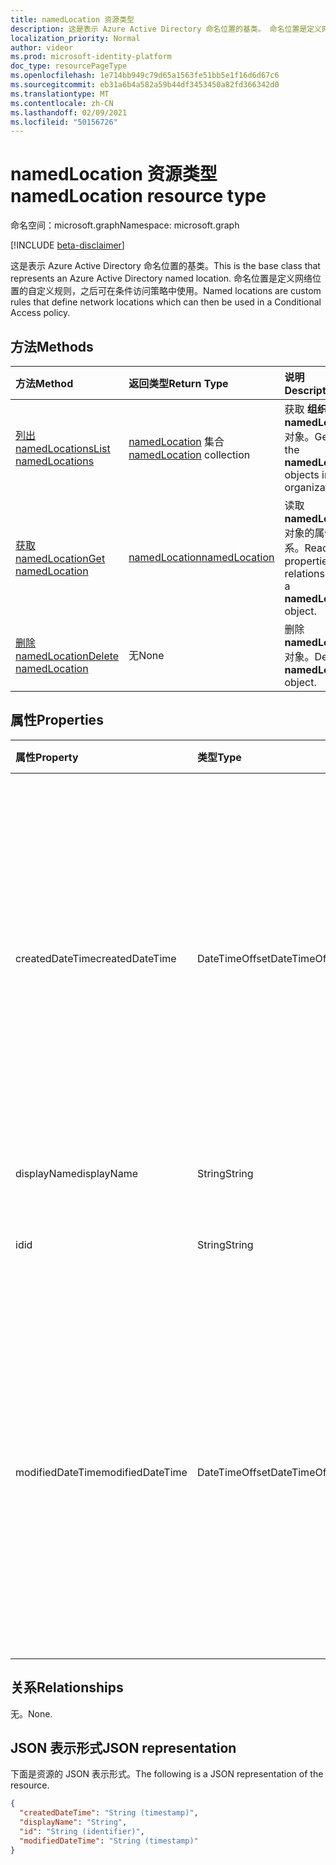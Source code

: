 ```yaml
---
title: namedLocation 资源类型
description: 这是表示 Azure Active Directory 命名位置的基类。 命名位置是定义网络位置的自定义规则，之后可在条件访问策略中使用。
localization_priority: Normal
author: videor
ms.prod: microsoft-identity-platform
doc_type: resourcePageType
ms.openlocfilehash: 1e714bb949c79d65a1563fe51bb5e1f16d6d67c6
ms.sourcegitcommit: eb31a6b4a582a59b44df3453450a82fd366342d0
ms.translationtype: MT
ms.contentlocale: zh-CN
ms.lasthandoff: 02/09/2021
ms.locfileid: "50156726"
---
```

# <a name="namedlocation-resource-type"></a><span data-ttu-id="4d5e6-104">namedLocation 资源类型</span><span class="sxs-lookup"><span data-stu-id="4d5e6-104">namedLocation resource type</span></span>

<span data-ttu-id="4d5e6-105">命名空间：microsoft.graph</span><span class="sxs-lookup"><span data-stu-id="4d5e6-105">Namespace: microsoft.graph</span></span>

[!INCLUDE [beta-disclaimer](../../includes/beta-disclaimer.md)]

<span data-ttu-id="4d5e6-106">这是表示 Azure Active Directory 命名位置的基类。</span><span class="sxs-lookup"><span data-stu-id="4d5e6-106">This is the base class that represents an Azure Active Directory named location.</span></span> <span data-ttu-id="4d5e6-107">命名位置是定义网络位置的自定义规则，之后可在条件访问策略中使用。</span><span class="sxs-lookup"><span data-stu-id="4d5e6-107">Named locations are custom rules that define network locations which can then be used in a Conditional Access policy.</span></span>

## <a name="methods"></a><span data-ttu-id="4d5e6-108">方法</span><span class="sxs-lookup"><span data-stu-id="4d5e6-108">Methods</span></span>

| <span data-ttu-id="4d5e6-109">方法</span><span class="sxs-lookup"><span data-stu-id="4d5e6-109">Method</span></span>       | <span data-ttu-id="4d5e6-110">返回类型</span><span class="sxs-lookup"><span data-stu-id="4d5e6-110">Return Type</span></span> | <span data-ttu-id="4d5e6-111">说明</span><span class="sxs-lookup"><span data-stu-id="4d5e6-111">Description</span></span> |
|:-------------|:------------|:------------|
| [<span data-ttu-id="4d5e6-112">列出 namedLocations</span><span class="sxs-lookup"><span data-stu-id="4d5e6-112">List namedLocations</span></span>](../api/conditionalaccessroot-list-namedlocations.md) | <span data-ttu-id="4d5e6-113">[namedLocation](namedLocation.md) 集合</span><span class="sxs-lookup"><span data-stu-id="4d5e6-113">[namedLocation](namedLocation.md) collection</span></span> | <span data-ttu-id="4d5e6-114">获取 **组织的所有 namedLocation** 对象。</span><span class="sxs-lookup"><span data-stu-id="4d5e6-114">Get all the **namedLocation** objects in the organization.</span></span> |
| [<span data-ttu-id="4d5e6-115">获取 namedLocation</span><span class="sxs-lookup"><span data-stu-id="4d5e6-115">Get namedLocation</span></span>](../api/namedlocation-get.md) | [<span data-ttu-id="4d5e6-116">namedLocation</span><span class="sxs-lookup"><span data-stu-id="4d5e6-116">namedLocation</span></span>](namedlocation.md) | <span data-ttu-id="4d5e6-117">读取 **namedLocation** 对象的属性和关系。</span><span class="sxs-lookup"><span data-stu-id="4d5e6-117">Read the properties and relationships of a **namedLocation** object.</span></span> |
| [<span data-ttu-id="4d5e6-118">删除 namedLocation</span><span class="sxs-lookup"><span data-stu-id="4d5e6-118">Delete namedLocation</span></span>](../api/namedlocation-delete.md) | <span data-ttu-id="4d5e6-119">无</span><span class="sxs-lookup"><span data-stu-id="4d5e6-119">None</span></span> | <span data-ttu-id="4d5e6-120">删除 **namedLocation** 对象。</span><span class="sxs-lookup"><span data-stu-id="4d5e6-120">Delete a **namedLocation** object.</span></span> |

## <a name="properties"></a><span data-ttu-id="4d5e6-121">属性</span><span class="sxs-lookup"><span data-stu-id="4d5e6-121">Properties</span></span>

| <span data-ttu-id="4d5e6-122">属性</span><span class="sxs-lookup"><span data-stu-id="4d5e6-122">Property</span></span>     | <span data-ttu-id="4d5e6-123">类型</span><span class="sxs-lookup"><span data-stu-id="4d5e6-123">Type</span></span>        | <span data-ttu-id="4d5e6-124">说明</span><span class="sxs-lookup"><span data-stu-id="4d5e6-124">Description</span></span> |
|:-------------|:------------|:------------|
|<span data-ttu-id="4d5e6-125">createdDateTime</span><span class="sxs-lookup"><span data-stu-id="4d5e6-125">createdDateTime</span></span>|<span data-ttu-id="4d5e6-126">DateTimeOffset</span><span class="sxs-lookup"><span data-stu-id="4d5e6-126">DateTimeOffset</span></span>|<span data-ttu-id="4d5e6-127">时间戳类型表示使用 ISO 8601 格式的位置的创建日期和时间，并且始终采用 UTC 时间。</span><span class="sxs-lookup"><span data-stu-id="4d5e6-127">The Timestamp type represents creation date and time of the location using ISO 8601 format and is always in UTC time.</span></span> <span data-ttu-id="4d5e6-128">例如，2014 年 1 月 1 日午夜 UTC 如下所示：`'2014-01-01T00:00:00Z'`。</span><span class="sxs-lookup"><span data-stu-id="4d5e6-128">For example, midnight UTC on Jan 1, 2014 would look like this: `'2014-01-01T00:00:00Z'`.</span></span> <span data-ttu-id="4d5e6-129">只读。</span><span class="sxs-lookup"><span data-stu-id="4d5e6-129">Read-only.</span></span>|
|<span data-ttu-id="4d5e6-130">displayName</span><span class="sxs-lookup"><span data-stu-id="4d5e6-130">displayName</span></span>|<span data-ttu-id="4d5e6-131">String</span><span class="sxs-lookup"><span data-stu-id="4d5e6-131">String</span></span>|<span data-ttu-id="4d5e6-132">位置的可读名称。</span><span class="sxs-lookup"><span data-stu-id="4d5e6-132">Human-readable name of the location.</span></span>|
|<span data-ttu-id="4d5e6-133">id</span><span class="sxs-lookup"><span data-stu-id="4d5e6-133">id</span></span>|<span data-ttu-id="4d5e6-134">String</span><span class="sxs-lookup"><span data-stu-id="4d5e6-134">String</span></span>|<span data-ttu-id="4d5e6-135">namedLocation 对象的标识符。</span><span class="sxs-lookup"><span data-stu-id="4d5e6-135">Identifier of a namedLocation object.</span></span> <span data-ttu-id="4d5e6-136">只读。</span><span class="sxs-lookup"><span data-stu-id="4d5e6-136">Read-only.</span></span>|
|<span data-ttu-id="4d5e6-137">modifiedDateTime</span><span class="sxs-lookup"><span data-stu-id="4d5e6-137">modifiedDateTime</span></span>|<span data-ttu-id="4d5e6-138">DateTimeOffset</span><span class="sxs-lookup"><span data-stu-id="4d5e6-138">DateTimeOffset</span></span>|<span data-ttu-id="4d5e6-139">时间戳类型表示使用 ISO 8601 格式的位置的上次修改日期和时间，并且始终采用 UTC 时间。</span><span class="sxs-lookup"><span data-stu-id="4d5e6-139">The Timestamp type represents last modified date and time of the location using ISO 8601 format and is always in UTC time.</span></span> <span data-ttu-id="4d5e6-140">例如，2014 年 1 月 1 日午夜 UTC 如下所示：`'2014-01-01T00:00:00Z'`。</span><span class="sxs-lookup"><span data-stu-id="4d5e6-140">For example, midnight UTC on Jan 1, 2014 would look like this: `'2014-01-01T00:00:00Z'`.</span></span> <span data-ttu-id="4d5e6-141">只读。</span><span class="sxs-lookup"><span data-stu-id="4d5e6-141">Read-only.</span></span>|

## <a name="relationships"></a><span data-ttu-id="4d5e6-142">关系</span><span class="sxs-lookup"><span data-stu-id="4d5e6-142">Relationships</span></span>

<span data-ttu-id="4d5e6-143">无。</span><span class="sxs-lookup"><span data-stu-id="4d5e6-143">None.</span></span>

## <a name="json-representation"></a><span data-ttu-id="4d5e6-144">JSON 表示形式</span><span class="sxs-lookup"><span data-stu-id="4d5e6-144">JSON representation</span></span>

<span data-ttu-id="4d5e6-145">下面是资源的 JSON 表示形式。</span><span class="sxs-lookup"><span data-stu-id="4d5e6-145">The following is a JSON representation of the resource.</span></span>

<!-- {
  "blockType": "resource",
  "optionalProperties": [

  ],
  "@odata.type": "microsoft.graph.namedLocation",
  "keyProperty": "id"
}-->

```json
{
  "createdDateTime": "String (timestamp)",
  "displayName": "String",
  "id": "String (identifier)",
  "modifiedDateTime": "String (timestamp)"
}
```

<!-- uuid: 16cd6b66-4b1a-43a1-adaf-3a886856ed98
2019-02-04 14:57:30 UTC -->
<!-- {
  "type": "#page.annotation",
  "description": "namedLocation resource",
  "keywords": "",
  "section": "documentation",
  "tocPath": ""
}-->


